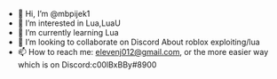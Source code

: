 - 👋 Hi, I’m @mbpijek1
- 👀 I’m interested in Lua,LuaU
- 🌱 I’m currently learning Lua
- 💞️ I’m looking to collaborate on Discord About roblox exploiting/lua
- 📫 How to reach me: elevenj012@gmail.com,  or the more easier way which is on Discord:c00lBxBBy#8900 

<!---
mbpijek1/mbpijek1 is a ✨ special ✨ repository because its `README.md` (this file) appears on your GitHub profile.
You can click the Preview link to take a look at your changes.
--->
